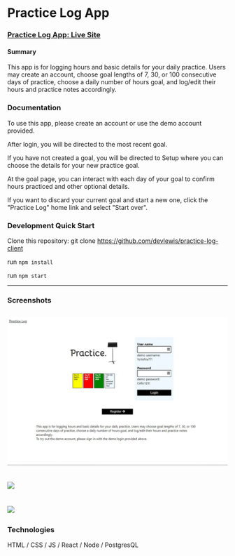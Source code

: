# Practice Log App

### [Practice Log App: Live Site](https://practice-log-app.devreelewis.now.sh/)


#### Summary

This app is for logging hours and basic details for your daily practice. Users may create an account, choose goal lengths of 7, 30, or 100 consecutive days of practice, choose a daily number of hours goal, and log/edit their hours and practice notes accordingly.
### Documentation

To use this app, please create an account or use the demo account provided.

After login, you will be directed to the most recent goal.

If you have not created a goal, you will be directed to Setup where you can choose the details for your new practice goal.

At the goal page, you can interact with each day of your goal to confirm hours practiced and other optional details.

If you want to discard your current goal and start a new one, click the "Practice Log" home link and select "Start over".

### Development Quick Start

Clone this repository:
git clone https://github.com/devlewis/practice-log-client

run `npm install`

run `npm start`

****
### Screenshots


## ![](\assets\Screenshot%202021-05-13%20085823.jpg)

## ![](practice-log-client\assets\daylist.jpg)

## ![](practice-log-client\assets\dayform.jpg)



### Technologies

HTML / CSS / JS / React / Node / PostgresQL
